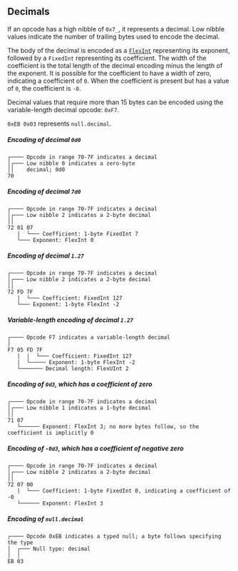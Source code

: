## Decimals

If an opcode has a high nibble of `0x7_`, it represents a decimal. Low nibble values indicate
the number of trailing bytes used to encode the decimal.

The body of the decimal is encoded as a [`FlexInt`](#flexint) representing its exponent, followed by a `FixedInt`
representing its coefficient. The width of the coefficient is the total length of the decimal encoding minus the length
of the exponent. It is possible for the coefficient to have a width of zero, indicating a coefficient of `0`. When
the coefficient is present but has a value of `0`, the coefficient is `-0`.

Decimal values that require more than 15 bytes can be encoded using the variable-length decimal opcode: `0xF7`.

`0xEB 0x03` represents `null.decimal`.

##### Encoding of decimal `0d0`
```
┌──── Opcode in range 70-7F indicates a decimal
│┌─── Low nibble 0 indicates a zero-byte
││    decimal; 0d0
70
```

##### Encoding of decimal `7d0`
```
┌──── Opcode in range 70-7F indicates a decimal
│┌─── Low nibble 2 indicates a 2-byte decimal
││
72 01 07
   |  └─── Coefficient: 1-byte FixedInt 7
   └─── Exponent: FlexInt 0
```

##### Encoding of decimal `1.27`
```
┌──── Opcode in range 70-7F indicates a decimal
│┌─── Low nibble 2 indicates a 2-byte decimal
││
72 FD 7F
   |  └─── Coefficient: FixedInt 127
   └─── Exponent: 1-byte FlexInt -2
```

##### Variable-length encoding of decimal `1.27`
```
┌──── Opcode F7 indicates a variable-length decimal
│
F7 05 FD 7F
   |  |  └─── Coefficient: FixedInt 127
   |  └───── Exponent: 1-byte FlexInt -2
   └─────── Decimal length: FlexUInt 2
```

##### Encoding of `0d3`, which has a coefficient of zero
```
┌──── Opcode in range 70-7F indicates a decimal
│┌─── Low nibble 1 indicates a 1-byte decimal
││
71 07
   └────── Exponent: FlexInt 3; no more bytes follow, so the coefficient is implicitly 0
```

##### Encoding of `-0d3`, which has a coefficient of negative zero
```
┌──── Opcode in range 70-7F indicates a decimal
│┌─── Low nibble 2 indicates a 2-byte decimal
││
72 07 00
   |  └─── Coefficient: 1-byte FixedInt 0, indicating a coefficient of -0
   └────── Exponent: FlexInt 3
```

##### Encoding of `null.decimal`
```
┌──── Opcode 0xEB indicates a typed null; a byte follows specifying the type
│  ┌─── Null type: decimal
│  │
EB 03
```